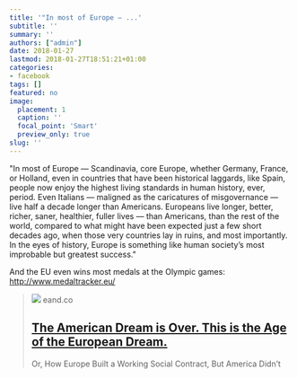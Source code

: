 ```yaml
---
title: '"In most of Europe — ...'
subtitle: ''
summary: ''
authors: ["admin"]
date: 2018-01-27
lastmod: 2018-01-27T18:51:21+01:00
categories:
- facebook
tags: []
featured: no
image:
  placement: 1
  caption: ''
  focal_point: 'Smart'
  preview_only: true
slug: ''
---
```

"In most of Europe — Scandinavia, core Europe, whether Germany, France, or Holland, even in countries that have been historical laggards, like Spain, people now enjoy the highest living standards in human history, ever, period. Even Italians — maligned as the caricatures of misgovernance — live half a decade longer than Americans. Europeans live longer, better, richer, saner, healthier, fuller lives — than Americans, than the rest of the world, compared to what might have been expected just a few short decades ago, when those very countries lay in ruins, and most importantly. In the eyes of history, Europe is something like human society’s most improbable but greatest success."

And the EU even wins most medals at the Olympic games: http://www.medaltracker.eu/
> [![](https://miro.medium.com/v2/resize:fit:1200/1*C5iY0uUNeqCc1A3QgGC4yA.jpeg)](https://eand.co/the-american-dream-is-over-this-is-the-age-of-the-european-dream-71c668bef945)
> eand.co
> ## [The American Dream is Over. This is the Age of the European Dream.](https://eand.co/the-american-dream-is-over-this-is-the-age-of-the-european-dream-71c668bef945)
>
>Or, How Europe Built a Working Social Contract, But America Didn’t

